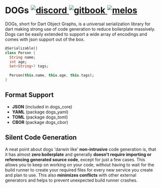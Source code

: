 <h1 align="left">
    DOGs
    <a href="https://discord.gg/6HKuGSzYKJ">
        <img src="https://img.shields.io/discord/1060355106522017924?label=discord" alt="discord">
    </a>
    <a href="https://helightdev.gitbook.io/dogs">
        <img src="https://img.shields.io/badge/docs-gitbook.com-346ddb.svg" alt="gitbook">
    </a>
    <a href="https://github.com/invertase/melos">
        <img src="https://img.shields.io/badge/maintained%20with-melos-f700ff.svg" alt="melos">
    </a>
</h1>

DOGs, short for Dart Object Graphs, is a universal serialization library for
dart making strong use of code generation to reduce boilerplate massively.
Dogs can be easily extended to support a wide array of encodings and comes
with json support out of the box.

```dart
@Serializable()
class Person {
  String name;
  int age;
  Set<String>? tags;
  
  Person(this.name, this.age, this.tags);
}
```

## Format Support
- **JSON** (included in dogs_core)
- **YAML** (package dogs_yaml)
- **TOML** (package dogs_toml)
- **CBOR** (package dogs_cbor)

## Silent Code Generation
A neat point about dogs 'darwin like' **non-intrusive** code generation is,
that it has almost **zero boilerplate** and generally **doesn't require
importing or referencing generated source code**, except for just a few
cases. This allows you to keep on working on your code, without having to
wait for the build runner to create your required files for every new service
you create and plan to use. This also **minimizes conflicts** with other
external generators and helps to prevent unexpected build runner crashes.